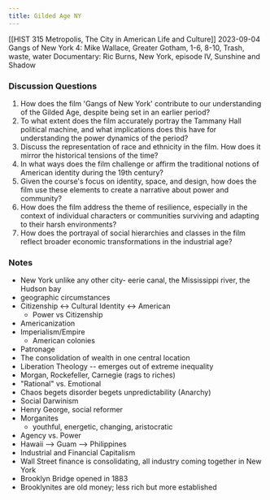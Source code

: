 ```yaml
---
title: Gilded Age NY
---
```

[[HIST 315 Metropolis, The City in American Life and Culture]]
2023-09-04
Gangs of New York
4: Mike Wallace, Greater Gotham, 1-6, 8-10, Trash, waste, water
Documentary: Ric Burns, New York, episode IV, Sunshine and Shadow
### Discussion Questions
1. How does the film 'Gangs of New York' contribute to our understanding of the Gilded Age, despite being set in an earlier period?
2. To what extent does the film accurately portray the Tammany Hall political machine, and what implications does this have for understanding the power dynamics of the period?
3. Discuss the representation of race and ethnicity in the film. How does it mirror the historical tensions of the time?
4. In what ways does the film challenge or affirm the traditional notions of American identity during the 19th century?
5. Given the course's focus on identity, space, and design, how does the film use these elements to create a narrative about power and community?
6. How does the film address the theme of resilience, especially in the context of individual characters or communities surviving and adapting to their harsh environments?
7. How does the portrayal of social hierarchies and classes in the film reflect broader economic transformations in the industrial age?
### Notes
- New York unlike any other city- eerie canal, the Mississippi river, the Hudson bay
- geographic circumstances
- Citizenship <-> Cultural Identity <-> American
	- Power vs Citizenship
- Americanization
- Imperialism/Empire 
	- American colonies 
- Patronage 
- The consolidation of wealth in one central location
- Liberation Theology -- emerges out of extreme inequality 
- Morgan, Rockefeller, Carnegie (rags to riches)
- "Rational" vs. Emotional
- Chaos begets disorder begets unpredictability (Anarchy)
- Social Darwinism 
- Henry George, social reformer
- Morganites 
	- youthful, energetic, changing, aristocratic 
- Agency vs. Power
- Hawaii --> Guam --> Philippines
- Industrial and Financial Capitalism
- Wall Street finance is consolidating, all industry coming together in New York 
- Brooklyn Bridge opened in 1883
- Brooklynites are old money; less rich but more established